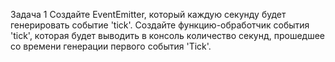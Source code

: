 Задача 1 Создайте EventEmitter, который каждую секунду будет генерировать событие 'tick'. Создайте функцию-обработчик события 'tick', которая будет выводить в консоль количество секунд, прошедшее со времени генерации первого события 'Tick'.